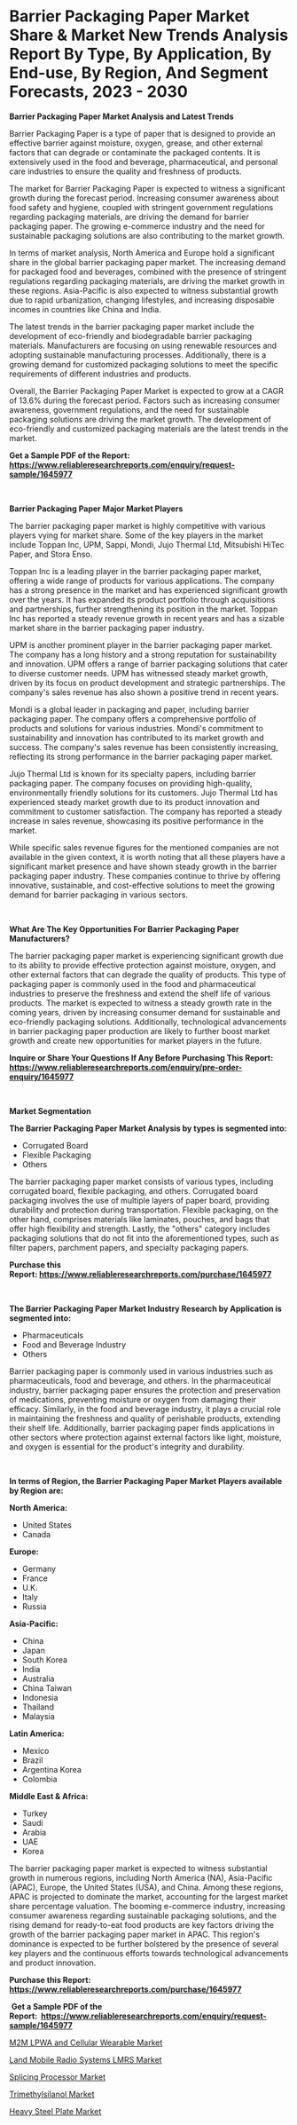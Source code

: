 <p><h1>Barrier Packaging Paper Market Share & Market New Trends Analysis Report By Type, By Application, By End-use, By Region, And Segment Forecasts, 2023 - 2030</h1></p><p><strong>Barrier Packaging Paper Market Analysis and Latest Trends</strong></p>
<p><p>Barrier Packaging Paper is a type of paper that is designed to provide an effective barrier against moisture, oxygen, grease, and other external factors that can degrade or contaminate the packaged contents. It is extensively used in the food and beverage, pharmaceutical, and personal care industries to ensure the quality and freshness of products.</p><p>The market for Barrier Packaging Paper is expected to witness a significant growth during the forecast period. Increasing consumer awareness about food safety and hygiene, coupled with stringent government regulations regarding packaging materials, are driving the demand for barrier packaging paper. The growing e-commerce industry and the need for sustainable packaging solutions are also contributing to the market growth.</p><p>In terms of market analysis, North America and Europe hold a significant share in the global barrier packaging paper market. The increasing demand for packaged food and beverages, combined with the presence of stringent regulations regarding packaging materials, are driving the market growth in these regions. Asia-Pacific is also expected to witness substantial growth due to rapid urbanization, changing lifestyles, and increasing disposable incomes in countries like China and India.</p><p>The latest trends in the barrier packaging paper market include the development of eco-friendly and biodegradable barrier packaging materials. Manufacturers are focusing on using renewable resources and adopting sustainable manufacturing processes. Additionally, there is a growing demand for customized packaging solutions to meet the specific requirements of different industries and products.</p><p>Overall, the Barrier Packaging Paper Market is expected to grow at a CAGR of 13.6% during the forecast period. Factors such as increasing consumer awareness, government regulations, and the need for sustainable packaging solutions are driving the market growth. The development of eco-friendly and customized packaging materials are the latest trends in the market.</p></p>
<p><strong>Get a Sample PDF of the Report:&nbsp; <a href="https://www.reliableresearchreports.com/enquiry/request-sample/1645977">https://www.reliableresearchreports.com/enquiry/request-sample/1645977</a></strong></p>
<p>&nbsp;</p>
<p><strong>Barrier Packaging Paper Major Market Players</strong></p>
<p><p>The barrier packaging paper market is highly competitive with various players vying for market share. Some of the key players in the market include Toppan Inc, UPM, Sappi, Mondi, Jujo Thermal Ltd, Mitsubishi HiTec Paper, and Stora Enso.</p><p>Toppan Inc is a leading player in the barrier packaging paper market, offering a wide range of products for various applications. The company has a strong presence in the market and has experienced significant growth over the years. It has expanded its product portfolio through acquisitions and partnerships, further strengthening its position in the market. Toppan Inc has reported a steady revenue growth in recent years and has a sizable market share in the barrier packaging paper industry.</p><p>UPM is another prominent player in the barrier packaging paper market. The company has a long history and a strong reputation for sustainability and innovation. UPM offers a range of barrier packaging solutions that cater to diverse customer needs. UPM has witnessed steady market growth, driven by its focus on product development and strategic partnerships. The company's sales revenue has also shown a positive trend in recent years.</p><p>Mondi is a global leader in packaging and paper, including barrier packaging paper. The company offers a comprehensive portfolio of products and solutions for various industries. Mondi's commitment to sustainability and innovation has contributed to its market growth and success. The company's sales revenue has been consistently increasing, reflecting its strong performance in the barrier packaging paper market.</p><p>Jujo Thermal Ltd is known for its specialty papers, including barrier packaging paper. The company focuses on providing high-quality, environmentally friendly solutions for its customers. Jujo Thermal Ltd has experienced steady market growth due to its product innovation and commitment to customer satisfaction. The company has reported a steady increase in sales revenue, showcasing its positive performance in the market.</p><p>While specific sales revenue figures for the mentioned companies are not available in the given context, it is worth noting that all these players have a significant market presence and have shown steady growth in the barrier packaging paper industry. These companies continue to thrive by offering innovative, sustainable, and cost-effective solutions to meet the growing demand for barrier packaging in various sectors.</p></p>
<p>&nbsp;</p>
<p><strong>What Are The Key Opportunities For Barrier Packaging Paper Manufacturers?</strong></p>
<p><p>The barrier packaging paper market is experiencing significant growth due to its ability to provide effective protection against moisture, oxygen, and other external factors that can degrade the quality of products. This type of packaging paper is commonly used in the food and pharmaceutical industries to preserve the freshness and extend the shelf life of various products. The market is expected to witness a steady growth rate in the coming years, driven by increasing consumer demand for sustainable and eco-friendly packaging solutions. Additionally, technological advancements in barrier packaging paper production are likely to further boost market growth and create new opportunities for market players in the future.</p></p>
<p><strong>Inquire or Share Your Questions If Any Before Purchasing This Report: <a href="https://www.reliableresearchreports.com/enquiry/pre-order-enquiry/1645977">https://www.reliableresearchreports.com/enquiry/pre-order-enquiry/1645977</a></strong></p>
<p>&nbsp;</p>
<p><strong>Market Segmentation</strong></p>
<p><strong>The Barrier Packaging Paper Market Analysis by types is segmented into:</strong></p>
<p><ul><li>Corrugated Board</li><li>Flexible Packaging</li><li>Others</li></ul></p>
<p><p>The barrier packaging paper market consists of various types, including corrugated board, flexible packaging, and others. Corrugated board packaging involves the use of multiple layers of paper board, providing durability and protection during transportation. Flexible packaging, on the other hand, comprises materials like laminates, pouches, and bags that offer high flexibility and strength. Lastly, the "others" category includes packaging solutions that do not fit into the aforementioned types, such as filter papers, parchment papers, and specialty packaging papers.</p></p>
<p><strong>Purchase this Report:&nbsp;<a href="https://www.reliableresearchreports.com/purchase/1645977">https://www.reliableresearchreports.com/purchase/1645977</a></strong></p>
<p>&nbsp;</p>
<p><strong>The Barrier Packaging Paper Market Industry Research by Application is segmented into:</strong></p>
<p><ul><li>Pharmaceuticals</li><li>Food and Beverage Industry</li><li>Others</li></ul></p>
<p><p>Barrier packaging paper is commonly used in various industries such as pharmaceuticals, food and beverage, and others. In the pharmaceutical industry, barrier packaging paper ensures the protection and preservation of medications, preventing moisture or oxygen from damaging their efficacy. Similarly, in the food and beverage industry, it plays a crucial role in maintaining the freshness and quality of perishable products, extending their shelf life. Additionally, barrier packaging paper finds applications in other sectors where protection against external factors like light, moisture, and oxygen is essential for the product's integrity and durability.</p></p>
<p>&nbsp;</p>
<p><strong>In terms of Region, the Barrier Packaging Paper Market Players available by Region are:</strong></p>
<p>
    <p> <strong> North America: </strong>
        <ul>
            <li>United States</li>
            <li>Canada</li>
        </ul>
        </p> 
    <p> <strong> Europe: </strong>
        <ul>
            <li>Germany</li>
            <li>France</li>
            <li>U.K.</li>
            <li>Italy</li>
            <li>Russia</li>
        </ul>
        </p> 
    <p> <strong> Asia-Pacific: </strong>
        <ul>
            <li>China</li>
            <li>Japan</li>
            <li>South Korea</li>
            <li>India</li>
            <li>Australia</li>
            <li>China Taiwan</li>
            <li>Indonesia</li>
            <li>Thailand</li>
            <li>Malaysia</li>
        </ul>
        </p> 
    <p> <strong> Latin America: </strong>
        <ul>
            <li>Mexico</li>
            <li>Brazil</li>
            <li>Argentina Korea</li>
            <li>Colombia</li>
        </ul>
        </p> 
    <p> <strong> Middle East & Africa: </strong>
        <ul>
            <li>Turkey</li>
            <li>Saudi</li>
            <li>Arabia</li>
            <li>UAE</li>
            <li>Korea</li>
        </ul>
    </p>
    </p>
<p><p>The barrier packaging paper market is expected to witness substantial growth in numerous regions, including North America (NA), Asia-Pacific (APAC), Europe, the United States (USA), and China. Among these regions, APAC is projected to dominate the market, accounting for the largest market share percentage valuation. The booming e-commerce industry, increasing consumer awareness regarding sustainable packaging solutions, and the rising demand for ready-to-eat food products are key factors driving the growth of the barrier packaging paper market in APAC. This region's dominance is expected to be further bolstered by the presence of several key players and the continuous efforts towards technological advancements and product innovation.</p></p>
<p><strong>Purchase this Report: <a href="https://www.reliableresearchreports.com/purchase/1645977">https://www.reliableresearchreports.com/purchase/1645977</a></strong></p>
<p>&nbsp;<strong>Get a Sample PDF of the Report:&nbsp;&nbsp;<a href="https://www.reliableresearchreports.com/enquiry/request-sample/1645977">https://www.reliableresearchreports.com/enquiry/request-sample/1645977</a></strong></p>
<p><strong></strong></p>
<p><p><a href="https://medium.com/@krithi.reportprime/m2m-lpwa-and-cellular-wearable-market-research-report-its-history-and-forecast-2023-to-2030-4f7ba6ae9b90">M2M LPWA and Cellular Wearable Market</a></p><p><a href="https://medium.com/@shivangi.reportprime/land-mobile-radio-systems-lmrs-market-research-report-its-history-and-forecast-2023-to-2030-1dc11472f12d">Land Mobile Radio Systems LMRS Market</a></p><p><a href="https://medium.com/@sheetal.reportprime/splicing-processor-market-exploring-market-share-market-trends-and-future-growth-3e3019c8ad2a">Splicing Processor Market</a></p><p><a href="https://medium.com/@yuvicharp23/trimethylsilanol-market-trends-forecast-and-competitive-analysis-to-2030-0cebece07115">Trimethylsilanol Market</a></p><p><a href="https://medium.com/@kartik.reportprime/heavy-steel-plate-market-exploring-market-share-market-trends-and-future-growth-8c06f9108255">Heavy Steel Plate Market</a></p></p>